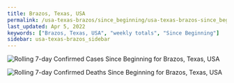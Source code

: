 ```yaml
---
title: Brazos, Texas, USA
permalink: /usa-texas-brazos/since_beginning/usa-texas-brazos-since_beginning.html
last_updated: Apr 5, 2022
keywords: ["Brazos, Texas, USA", "weekly totals", "Since Beginning"]
sidebar: usa-texas-brazos_sidebar
---
```


![Rolling 7-day Confirmed Cases Since Beginning for Brazos, Texas, USA](/covid_tracker/images/graphs/usa-texas-brazos-rolling_7_days_confirmed-since_beginning_graph.png)

![Rolling 7-day Confirmed Deaths Since Beginning for Brazos, Texas, USA](/covid_tracker/images/graphs/usa-texas-brazos-rolling_7_days_deaths-since_beginning_graph.png)
